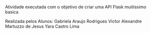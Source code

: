 Atividade executada com o objetivo de criar uma API Flask muitissimo basica

Realizada pelos Alunos:
Gabriela Araujo Rodrigues
Victor Alexandre Martuzzo de Jesus
Yara Castro Lima
